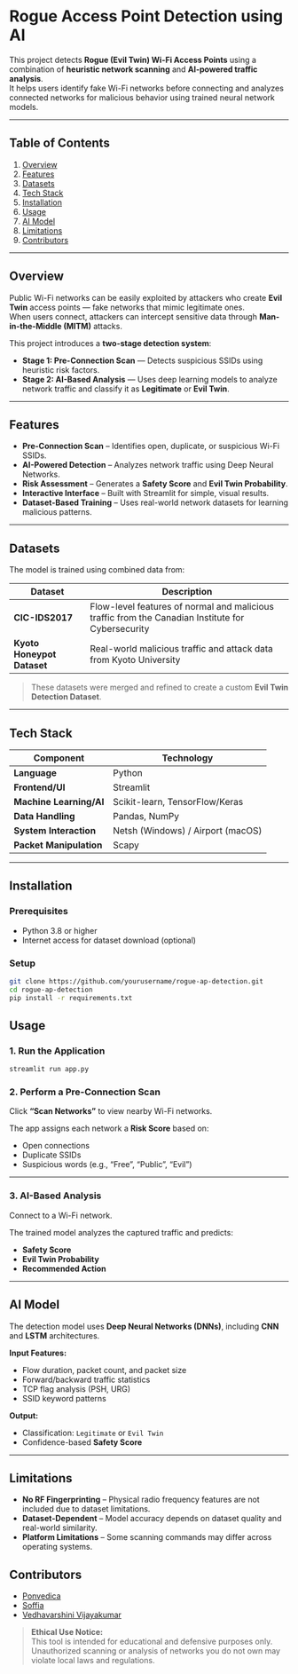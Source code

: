 # Rogue Access Point Detection using AI

This project detects **Rogue (Evil Twin) Wi-Fi Access Points** using a combination of **heuristic network scanning** and **AI-powered traffic analysis**.  
It helps users identify fake Wi-Fi networks before connecting and analyzes connected networks for malicious behavior using trained neural network models.

---

## Table of Contents

1. [Overview](#overview)
2. [Features](#features)
3. [Datasets](#datasets)
4. [Tech Stack](#tech-stack)
5. [Installation](#installation)
6. [Usage](#usage)
7. [AI Model](#ai-model)
8. [Limitations](#limitations)
9. [Contributors](#contributors)

---

## Overview

Public Wi-Fi networks can be easily exploited by attackers who create **Evil Twin** access points — fake networks that mimic legitimate ones.  
When users connect, attackers can intercept sensitive data through **Man-in-the-Middle (MITM)** attacks.

This project introduces a **two-stage detection system**:

- **Stage 1: Pre-Connection Scan** — Detects suspicious SSIDs using heuristic risk factors.
- **Stage 2: AI-Based Analysis** — Uses deep learning models to analyze network traffic and classify it as **Legitimate** or **Evil Twin**.

---

## Features

- **Pre-Connection Scan** – Identifies open, duplicate, or suspicious Wi-Fi SSIDs.  
- **AI-Powered Detection** – Analyzes network traffic using Deep Neural Networks.  
- **Risk Assessment** – Generates a **Safety Score** and **Evil Twin Probability**.  
- **Interactive Interface** – Built with Streamlit for simple, visual results.  
- **Dataset-Based Training** – Uses real-world network datasets for learning malicious patterns.  

---

## Datasets

The model is trained using combined data from:

| Dataset | Description |
|----------|--------------|
| **CIC-IDS2017** | Flow-level features of normal and malicious traffic from the Canadian Institute for Cybersecurity |
| **Kyoto Honeypot Dataset** | Real-world malicious traffic and attack data from Kyoto University |

> These datasets were merged and refined to create a custom **Evil Twin Detection Dataset**.

---

## Tech Stack

| Component | Technology |
|------------|-------------|
| **Language** | Python |
| **Frontend/UI** | Streamlit |
| **Machine Learning/AI** | Scikit-learn, TensorFlow/Keras |
| **Data Handling** | Pandas, NumPy |
| **System Interaction** | Netsh (Windows) / Airport (macOS) |
| **Packet Manipulation** | Scapy |

---

## Installation

### Prerequisites

- Python 3.8 or higher  
- Internet access for dataset download (optional)  

### Setup

```bash
git clone https://github.com/yourusername/rogue-ap-detection.git
cd rogue-ap-detection
pip install -r requirements.txt
```

## Usage 

### 1. Run the Application
```bash
streamlit run app.py
```

### 2. Perform a Pre-Connection Scan

Click **“Scan Networks”** to view nearby Wi-Fi networks.

The app assigns each network a **Risk Score** based on:
- Open connections  
- Duplicate SSIDs  
- Suspicious words (e.g., “Free”, “Public”, “Evil”)  

---

### 3. AI-Based Analysis

Connect to a Wi-Fi network.

The trained model analyzes the captured traffic and predicts:
- **Safety Score**  
- **Evil Twin Probability**  
- **Recommended Action**  

---

## AI Model

The detection model uses **Deep Neural Networks (DNNs)**, including **CNN** and **LSTM** architectures.

**Input Features:**
- Flow duration, packet count, and packet size  
- Forward/backward traffic statistics  
- TCP flag analysis (PSH, URG)  
- SSID keyword patterns  

**Output:**
- Classification: `Legitimate` or `Evil Twin`  
- Confidence-based **Safety Score**

---

## Limitations

- **No RF Fingerprinting** – Physical radio frequency features are not included due to dataset limitations.  
- **Dataset-Dependent** – Model accuracy depends on dataset quality and real-world similarity.  
- **Platform Limitations** – Some scanning commands may differ across operating systems.  

## Contributors  

- [Ponvedica](https://github.com/ponvedica)  
- [Soffia](https://github.com/Soffia-275)  
- [Vedhavarshini Vijayakumar](https://github.com/vedha73varshini)



>  **Ethical Use Notice:**  
> This tool is intended for educational and defensive purposes only.  
> Unauthorized scanning or analysis of networks you do not own may violate local laws and regulations.
